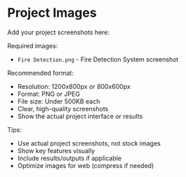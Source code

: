 # Project Images

Add your project screenshots here:

Required images:
- `Fire Detection.png` - Fire Detection System screenshot

Recommended format:
- Resolution: 1200x800px or 800x600px
- Format: PNG or JPEG
- File size: Under 500KB each
- Clear, high-quality screenshots
- Show the actual project interface or results

Tips:
- Use actual project screenshots, not stock images
- Show key features visually
- Include results/outputs if applicable
- Optimize images for web (compress if needed)
